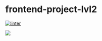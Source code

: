 # frontend-project-lvl2

[![linter](https://github.com/tresor13/frontend-project-lvl2/actions/workflows/lint.yml/badge.svg)](https://github.com/tresor13/frontend-project-lvl2/actions/workflows/lint.yml)

<a href="https://codeclimate.com/github/codeclimate/codeclimate/test_coverage"><img src="https://api.codeclimate.com/v1/badges/a99a88d28ad37a79dbf6/test_coverage" /></a>
